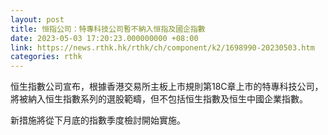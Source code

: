 ```yaml
---
layout: post
title: 恒指公司：特專科技公司暫不納入恒指及國企指數
date: 2023-05-03 17:20:23.000000000 +08:00
link: https://news.rthk.hk/rthk/ch/component/k2/1698990-20230503.htm
categories: rthk
---
```


恒生指數公司宣布，根據香港交易所主板上市規則第18C章上市的特專科技公司，將被納入恒生指數系列的選股範疇，但不包括恒生指數及恒生中國企業指數。

新措施將從下月底的指數季度檢討開始實施。
